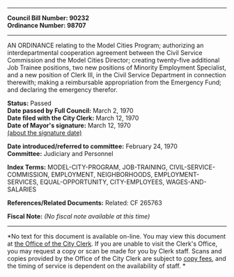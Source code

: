 * * * * *  
  
**Council Bill Number: [](#h0)[](#h2)90232**   
**Ordinance Number: 98707**  
  
* * * * *  
  
AN ORDINANCE relating to the Model Cities Program; authorizing an interdepartmental cooperation agreement between the Civil Service Commission and the Model Cities Director; creating twenty-five additional Job Trainee positions, two new positions of Minority Employment Specialist, and a new position of Clerk III, in the Civil Service Department in connection therewith; making a reimbursable appropriation from the Emergency Fund; and declaring the emergency therefor.  
  
**Status:** Passed   
**Date passed by Full Council:** March 2, 1970   
**Date filed with the City Clerk:** March 12, 1970   
**Date of Mayor's signature:** March 12, 1970   
[(about the signature date)](/~public/approvaldate.htm)   
  
  
**Date introduced/referred to committee:** February 24, 1970   
**Committee:** Judiciary and Personnel   
  
**Index Terms:** MODEL-CITY-PROGRAM, JOB-TRAINING, CIVIL-SERVICE-COMMISSION, EMPLOYMENT, NEIGHBORHOODS, EMPLOYMENT-SERVICES, EQUAL-OPPORTUNITY, CITY-EMPLOYEES, WAGES-AND-SALARIES  
  
**References/Related Documents:** Related: CF 265763  
  
**Fiscal Note:** *(No fiscal note available at this time)*  
  
* * * * *  
  
*No text for this document is available on-line. You may view this document at [the Office of the City Clerk](http://www.seattle.gov/leg/clerk/contactUs.htm). If you are unable to visit the Clerk's Office, you may request a copy or scan be made for you by Clerk staff. Scans and copies provided by the Office of the City Clerk are subject to [copy fees](http://clerk.seattle.gov/~public/clerkfees.htm), and the timing of service is dependent on the availability of staff. *  
  
  
